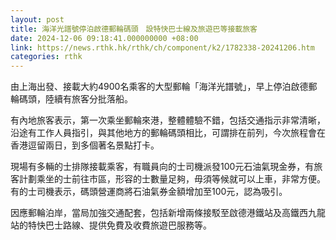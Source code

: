 ```yaml
---
layout: post
title: 海洋光譜號停泊啟德郵輪碼頭　設特快巴士線及旅遊巴等接載旅客
date: 2024-12-06 09:18:41.000000000 +08:00
link: https://news.rthk.hk/rthk/ch/component/k2/1782338-20241206.htm
categories: rthk
---
```


由上海出發、接載大約4900名乘客的大型郵輪「海洋光譜號」，早上停泊啟德郵輪碼頭，陸續有旅客分批落船。

有內地旅客表示，第一次乘坐郵輪來港，整體體驗不錯，包括交通指示非常清晰，沿途有工作人員指引，與其他地方的郵輪碼頭相比，可謂排在前列，今次旅程會在香港逗留兩日，到多個著名景點打卡。

現場有多輛的士排隊接載乘客，有職員向的士司機派發100元石油氣現金券，有旅客計劃乘坐的士前往市區，形容的士數量足夠，毋須等候就可以上車，非常方便。有的士司機表示，碼頭營運商將石油氣券金額增加至100元，認為吸引。

因應郵輪泊岸，當局加強交通配套，包括新增兩條接駁至啟德港鐵站及高鐵西九龍站的特快巴士路線、提供免費及收費旅遊巴服務等。
